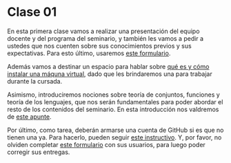 # Clase 01

En esta primera clase vamos a realizar una presentación del equipo docente y del programa del seminario, y también les vamos a pedir a ustedes que nos cuenten sobre sus conocimientos previos y sus expectativas. Para esto último, usaremos [este formulario](https://docs.google.com/forms/d/1KPm1NavIN9sPfl7bTirTtNs-BcgAO1jZvV2TAurPuyE/prefill).

Además vamos a destinar un espacio para hablar sobre [qué es y cómo instalar una máquna virtual](), dado que les brindaremos una para trabajar durante la cursada.

Asimismo, introduciremos nociones sobre teoría de conjuntos, funciones y teoría de los lenguajes, que nos serán fundamentales para poder abordar el resto de los contenidos del seminario. En esta introducción nos valdremos de [este apunte]().

Por último, como tarea, deberán armarse una cuenta de GitHub si es que no tienen una ya. Para hacerlo, pueden seguir [este instructivo](../Clase-01/github_user.md). Y, por favor, no olviden completar [este formulario](https://docs.google.com/forms/d/1n2bzV5ghGGa_Q1bIZLDpxXT-Dpjf5rMhVuNf6GpwoNw/prefill) con sus usuarios, para luego poder corregir sus entregas.
